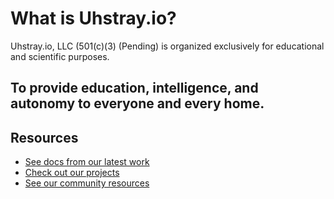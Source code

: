 # What is Uhstray.io?

Uhstray.io, LLC (501(c)(3) (Pending) is organized exclusively for educational and scientific purposes.

## To provide education, intelligence, and autonomy to everyone and every home. 

## Resources
- [See docs from our latest work](https://www.uhstray.io/en/docs)
- [Check out our projects](https://www.uhstray.io/en/projects)
- [See our community resources](https://www.uhstray.io/en/community)
